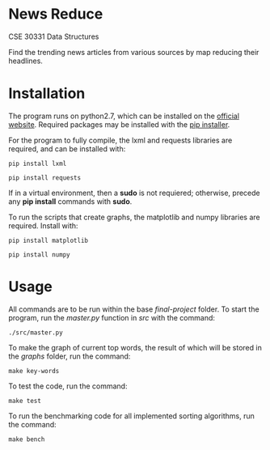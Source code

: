 # News Reduce
CSE 30331 Data Structures

Find the trending news articles from various sources by map reducing their headlines.

# Installation

The program runs on python2.7, which can be installed on the [official website]. Required packages may be installed with the [pip installer].

[official website]:https://www.python.org/download/releases/2.7/
[pip installer]:https://pypi.python.org/pypi/pip

For the program to fully compile, the lxml and requests libraries are required, and can be installed with:

    pip install lxml

    pip install requests

If in a virtual environment, then a **sudo** is not requiered; otherwise, precede any **pip install** commands with **sudo**.

To run the scripts that create graphs, the matplotlib and numpy libraries are required. Install with:

    pip install matplotlib

    pip install numpy


# Usage

All commands are to be run within the base *final-project* folder. To start the program, run the *master.py* function in *src* with the command:

    ./src/master.py


To make the graph of current top words, the result of which will be stored in the *graphs* folder, run the command:

    make key-words

To test the code, run the command:

    make test

To run the benchmarking code for all implemented sorting algorithms, run the command:

    make bench
